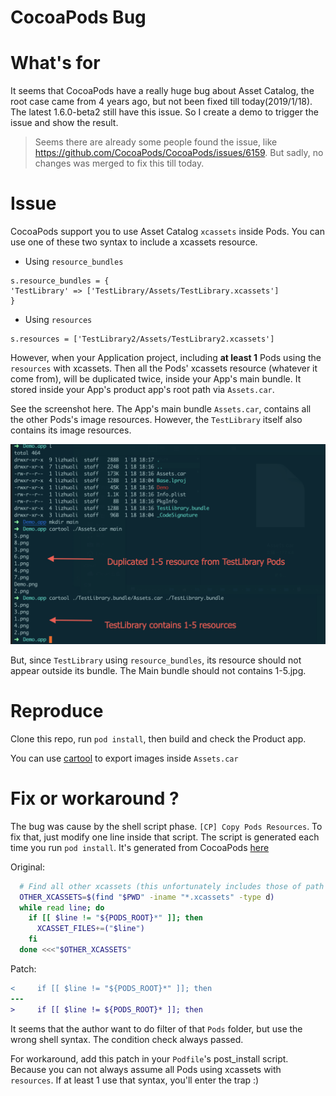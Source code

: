 # CocoaPods Bug


# What's for

It seems that CocoaPods have a really huge bug about Asset Catalog, the root case came from 4 years ago, but not been fixed till today(2019/1/18). The latest 1.6.0-beta2 still have this issue. So I create a demo to trigger the issue and show the result.

> Seems there are already some people found the issue, like https://github.com/CocoaPods/CocoaPods/issues/6159. But sadly, no changes was merged to fix this till today.

# Issue

CocoaPods support you to use Asset Catalog `xcassets` inside Pods. You can use one of these two syntax to include a xcassets resource.

+ Using `resource_bundles`

```
s.resource_bundles = {
'TestLibrary' => ['TestLibrary/Assets/TestLibrary.xcassets']
}
```

+ Using `resources`

```
s.resources = ['TestLibrary2/Assets/TestLibrary2.xcassets']
```

However, when your Application project, including **at least 1** Pods using the `resources` with xcassets. Then all the Pods' xcassets resource (whatever it come from), will be duplicated twice, inside your App's main bundle. It stored inside your App's product app's root path via `Assets.car`.

See the screenshot here. The App's main bundle `Assets.car`, contains all the other Pods's image resources. However, the `TestLibrary` itself also contains its image resources.

![](./Bug.png)

But, since `TestLibrary` using `resource_bundles`, its resource should not appear outside its bundle. The Main bundle should not contains 1-5.jpg.

# Reproduce

Clone this repo, run `pod install`, then build and check the Product app.

You can use [cartool](https://github.com/steventroughtonsmith/cartool) to export images inside `Assets.car`

# Fix or workaround ?

The bug was cause by the shell script phase. `[CP] Copy Pods Resources`. To fix that, just modify one line inside that script. The script is generated each time you run `pod install`. It's generated from CocoaPods [here](https://github.com/CocoaPods/CocoaPods/blob/master/lib/cocoapods/generator/copy_resources_script.rb)

Original:

```bash
  # Find all other xcassets (this unfortunately includes those of path pods and other targets).
  OTHER_XCASSETS=$(find "$PWD" -iname "*.xcassets" -type d)
  while read line; do
    if [[ $line != "${PODS_ROOT}*" ]]; then
      XCASSET_FILES+=("$line")
    fi
  done <<<"$OTHER_XCASSETS"
```

Patch:

```diff
<     if [[ $line != "${PODS_ROOT}*" ]]; then
---
>     if [[ $line != ${PODS_ROOT}* ]]; then
```

It seems that the author want to do filter of that `Pods` folder, but use the wrong shell syntax. The condition check always passed.

For workaround, add this patch in your `Podfile`'s post_install script. Because you can not always assume all Pods using xcassets with `resources`. If at least 1 use that syntax, you'll enter the trap :)



